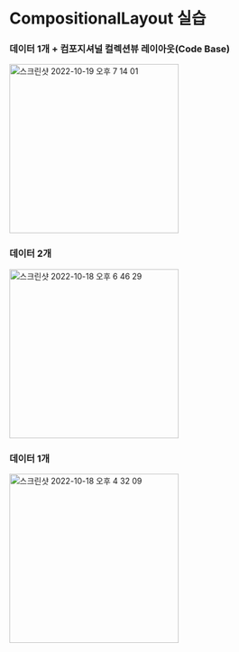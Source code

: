 # CompositionalLayout 실습

### 데이터 1개 + 컴포지셔널 컬렉션뷰 레이아웃(Code Base)

<img width="300" alt="스크린샷 2022-10-19 오후 7 14 01" src="https://user-images.githubusercontent.com/44957712/196663919-68b76570-365c-459d-8fb8-73dde7175a56.png">

### 데이터 2개
<img width="300" alt="스크린샷 2022-10-18 오후 6 46 29" src="https://user-images.githubusercontent.com/44957712/196396827-edd3696c-c03a-4d9a-a078-1d448060d523.png">

### 데이터 1개
<img width="300" alt="스크린샷 2022-10-18 오후 4 32 09" src="https://user-images.githubusercontent.com/44957712/196365958-925837ff-13ea-48a1-96d1-a3a1a529652f.png">
